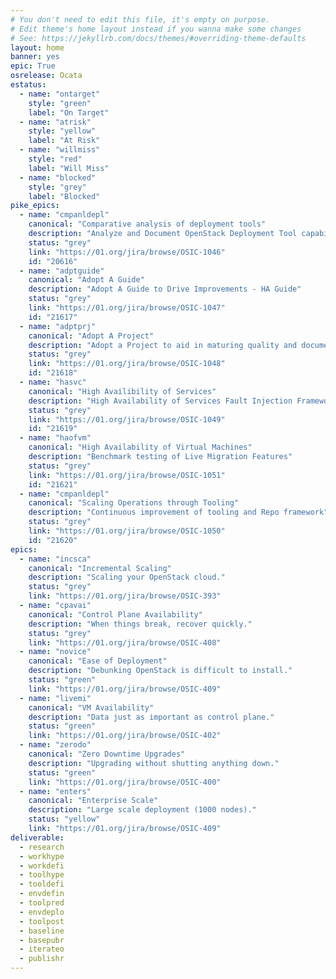 ```yaml
---
# You don't need to edit this file, it's empty on purpose.
# Edit theme's home layout instead if you wanna make some changes
# See: https://jekyllrb.com/docs/themes/#overriding-theme-defaults
layout: home
banner: yes
epic: True
osrelease: Ocata
estatus:
  - name: "ontarget"
    style: "green"
    label: "On Target"
  - name: "atrisk"
    style: "yellow"
    label: "At Risk"
  - name: "willmiss"
    style: "red"
    label: "Will Miss"
  - name: "blocked"
    style: "grey"
    label: "Blocked"
pike_epics:
  - name: "cmpanldepl"
    canonical: "Comparative analysis of deployment tools"
    description: "Analyze and Document OpenStack Deployment Tool capabilities and Publish Results"
    status: "grey"
    link: "https://01.org/jira/browse/OSIC-1046"
    id: "20616"
  - name: "adptguide"
    canonical: "Adopt A Guide"
    description: "Adopt A Guide to Drive Improvements - HA Guide"
    status: "grey"
    link: "https://01.org/jira/browse/OSIC-1047"
    id: "21617"
  - name: "adptprj"
    canonical: "Adopt A Project"
    description: "Adopt a Project to aid in maturing quality and documentation - Ironic & Barbican"
    status: "grey"
    link: "https://01.org/jira/browse/OSIC-1048"
    id: "21618"
  - name: "hasvc"
    canonical: "High Availibility of Services"
    description: "High Availability of Services Fault Injection Framework Improvements"
    status: "grey"
    link: "https://01.org/jira/browse/OSIC-1049"
    id: "21619"
  - name: "haofvm"
    canonical: "High Availability of Virtual Machines"
    description: "Benchmark testing of Live Migration Features"
    status: "grey"
    link: "https://01.org/jira/browse/OSIC-1051"
    id: "21621"
  - name: "cmpanldepl"
    canonical: "Scaling Operations through Tooling"
    description: "Continuous improvement of tooling and Repo framework"
    status: "grey"
    link: "https://01.org/jira/browse/OSIC-1050"
    id: "21620"
epics:
  - name: "incsca"
    canonical: "Incremental Scaling"
    description: "Scaling your OpenStack cloud."
    status: "grey"
    link: "https://01.org/jira/browse/OSIC-393"
  - name: "cpavai"
    canonical: "Control Plane Availability"
    description: "When things break, recover quickly."
    status: "grey"
    link: "https://01.org/jira/browse/OSIC-408"
  - name: "novice"
    canonical: "Ease of Deployment"
    description: "Debunking OpenStack is difficult to install."
    status: "green"
    link: "https://01.org/jira/browse/OSIC-409"
  - name: "livemi"
    canonical: "VM Availability"
    description: "Data just as important as control plane."
    status: "green"
    link: "https://01.org/jira/browse/OSIC-402"
  - name: "zerodo"
    canonical: "Zero Downtime Upgrades"
    description: "Upgrading without shutting anything down."
    status: "green"
    link: "https://01.org/jira/browse/OSIC-400"
  - name: "enters"
    canonical: "Enterprise Scale"
    description: "Large scale deployment (1000 nodes)."
    status: "yellow"
    link: "https://01.org/jira/browse/OSIC-409"
deliverable:
  - research
  - workhype
  - workdefi
  - toolhype
  - tooldefi
  - envdefin
  - toolpred
  - envdeplo
  - toolpost
  - baseline
  - basepubr
  - iterateo
  - publishr
---
```

